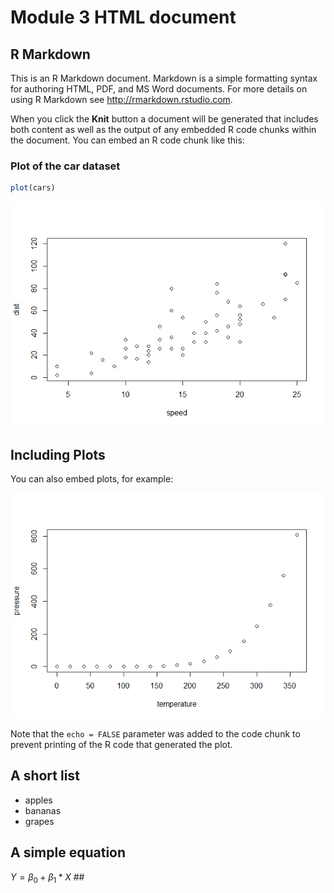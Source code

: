 Module 3 HTML document
======================

R Markdown
----------

This is an R Markdown document. Markdown is a simple formatting syntax for authoring HTML, PDF, and MS Word documents. For more details on using R Markdown see <http://rmarkdown.rstudio.com>.

When you click the **Knit** button a document will be generated that includes both content as well as the output of any embedded R code chunks within the document. You can embed an R code chunk like this:

### Plot of the car dataset

``` r
plot(cars)
```

![](github_md_doc_files/figure-markdown_github/cars-1.png)

Including Plots
---------------

You can also embed plots, for example:

![](github_md_doc_files/figure-markdown_github/pressure-1.png)

Note that the `echo = FALSE` parameter was added to the code chunk to prevent printing of the R code that generated the plot.

A short list
------------

-   apples
-   bananas
-   grapes

A simple equation
-----------------

*Y* = *β*<sub>0</sub> + *β*<sub>1</sub> \* *X*
 \#\#
